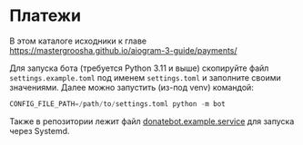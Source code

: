 # Платежи

В этом каталоге исходники к главе https://mastergroosha.github.io/aiogram-3-guide/payments/

Для запуска бота (требуется Python 3.11 и выше) скопируйте файл `settings.example.toml` под именем 
`settings.toml` и заполните своими значениями. Далее можно запустить (из-под venv) командой:

```python
CONFIG_FILE_PATH=/path/to/settings.toml python -m bot
```

Также в репозитории лежит файл [donatebot.example.service](code/09_payments/donatebot.example.service) 
для запуска через Systemd.
